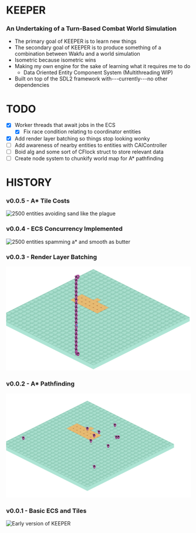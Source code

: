 # KEEPER

### An Undertaking of a Turn-Based Combat World Simulation

- The primary goal of KEEPER is to learn new things
- The secondary goal of KEEPER is to produce something of a combination between Wakfu and a world simulation
- Isometric because isometric wins
- Making my own engine for the sake of learning what it requires me to do
    - Data Oriented Entity Component System (Multithreading WIP)
- Built on top of the SDL2 framework with---currently---no other dependencies

# TODO
- [x] Worker threads that await jobs in the ECS
    - [x] Fix race condition relating to coordinator entities
- [x] Add render layer batching so things stop looking wonky
- [ ] Add awareness of nearby entities to entities with CAIController
- [ ] Boid alg and some sort of CFlock struct to store relevant data
- [ ] Create node system to chunkify world map for A* pathfinding

# HISTORY

### v0.0.5 - A* Tile Costs
![2500 entities avoiding sand like the plague](./docs/0.0.5.gif)

### v0.0.4 - ECS Concurrency Implemented
![2500 entities spamming a* and smooth as butter](./docs/0.0.4.gif)

### v0.0.3 - Render Layer Batching
![Woo! Will need improvements but woo!](./docs/0.0.3.gif)

### v0.0.2 - A* Pathfinding
![A* took way too long](./docs/0.0.2.gif)

### v0.0.1 - Basic ECS and Tiles
![Early version of KEEPER](./docs/0.0.1.gif)
